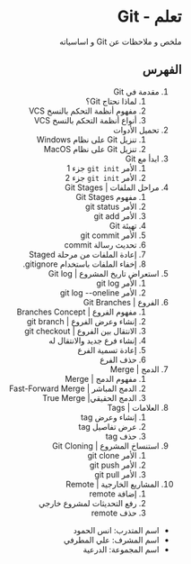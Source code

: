 
# <div dir=rtl>تعلم - Git</div>


<div  dir=rtl>
	ملخص و ملاحظات عن Git و اساسياته
</div>

## <div dir=rtl>الفهرس</div>

<div dir=rtl>
	<ol>
	<li> مقدمة في Git
		<ol>
			<li>لماذا نحتاج Git؟</li>
			<li>مفهوم أنظمة التحكم بالنسخ VCS</li>
			<li>أنواع أنظمة التحكم بالنسخ VCS</li>
		</ol>
	</li> 
		<li>تحميل الأدوات
			<ol>
				<li>تنزيل Git على نظام Windows</li>
				<li>تنزيل Git على نظام MacOS</li>
			</ol>
		</li>
		<li>ابدأ مع Git
		<ol>
			<li>الأمر <code>git init</code> جزء 1</li>
			<li>الأمر <code>git init</code> جزء 2</li>
		</ol>
	</li>
	<li>مراحل الملفات | Git Stages
		<ol>
			<li>مفهوم Git Stages</li>
			<li>الأمر git status</li>
			<li>الأمر git add</li>
			<li>تهيئة Git</li>
			<li>الأمر git commit</li>
			<li>تحديث رسالة commit</li>
			<li>إعادة الملفات من مرحلة Staged</li>
			<li>إخفاء الملفات باستخدام gitignore.</li>
   </ol>
 </li>
 		<li>استعراض تاريخ المشروع | Git log
		<ol>
			<li>الأمر git log</li>
			<li>الأمر git log --oneline</li>
		</ol>
	</li>
	 		<li>الفروع | Git Branches
		<ol>
			<li>مفهوم الفروع | Branches Concept</li>
			<li>إنشاء وعرض الفروع | git branch</li>
			<li>الانتقال بين الفروع | git checkout</li>
			<li>إنشاء فرع جديد والانتقال له</li>
			<li>إعادة تسمية الفرع</li>		
			<li>حذف الفرع</li>
</ol>
</li>
	 	<li>الدمج | Merge
		<ol>
			<li>مفهوم الدمج | Merge</li>
			<li>الدمج المباشر | Fast-Forward Merge</li>
			<li>الدمج الحقيقي| True Merge</li>
		</ol>
	</li>
		 	<li>العلامات | Tags
		<ol>
			<li>إنشاء وعرض tag</li>
			<li>عرض تفاصيل tag</li>
			<li>حذف tag</li>
		</ol>
	</li>
	<li>استنساخ المشروع | Git Cloning
		<ol>
			<li>الأمر git clone</li>
			<li>الأمر git push</li>
			<li>الأمر git pull</li>
		</ol>
	</li>
		<li>المشاريع الخارجية | Remote
		<ol>
			<li>إضافة remote</li>
			<li>رفع التحديثات لمشروع خارجي</li>
			<li>حذف remote</li>
		</ol>
	</li>
 </ol>
</div>



<div dir=rtl>
	<ul>
		<li>اسم المتدرب: انس الحمود</li>
		<li>اسم المشرف: علي المطرفي</li>
		<li>اسم المجموعة: الدرعية</li>
   </ul>
</div>